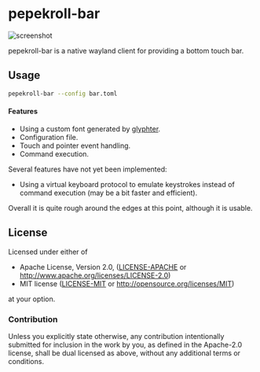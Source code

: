 # pepekroll-bar

![screenshot](https://user-images.githubusercontent.com/852606/93707665-e8be2980-fb30-11ea-9d7c-1849d076ef5d.png)


pepekroll-bar is a native wayland client for providing a bottom touch bar.

## Usage

```bash
pepekroll-bar --config bar.toml
```

#### Features

* Using a custom font generated by [glyphter](https://glyphter.com/).
* Configuration file.
* Touch and pointer event handling.
* Command execution.

Several features have not yet been implemented:

* Using a virtual keyboard protocol to emulate keystrokes instead of command execution (may be a bit faster and efficient).

Overall it is quite rough around the edges at this point, although it is usable.

## License

Licensed under either of

 * Apache License, Version 2.0, ([LICENSE-APACHE](LICENSE-APACHE) or http://www.apache.org/licenses/LICENSE-2.0)
 * MIT license ([LICENSE-MIT](LICENSE-MIT) or http://opensource.org/licenses/MIT)

at your option.

### Contribution

Unless you explicitly state otherwise, any contribution intentionally submitted for inclusion in the work by you, as defined in the Apache-2.0 license, shall be dual licensed as above, without any additional terms or conditions.
